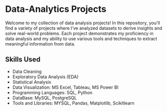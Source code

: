 # Data-Analytics Projects

Welcome to my collection of data analysis projects! In this repository, you'll find a variety of projects where I've analyzed datasets to derive insights and solve real-world problems. Each project demonstrates my proficiency in data analysis and my ability to use various tools and techniques to extract meaningful information from data.

## Skills Used

- Data Cleaning
- Exploratory Data Analysis (EDA)
- Statistical Analysis
- Data Visualization: MS Excel, Tableau, MS Power BI
- Programming Languages: SQL, Python
- DataBase: MySQL, PostgreSQL
- Tools and Libraries: MYSQL, Pandas, Matplotlib, Scikitlearn
